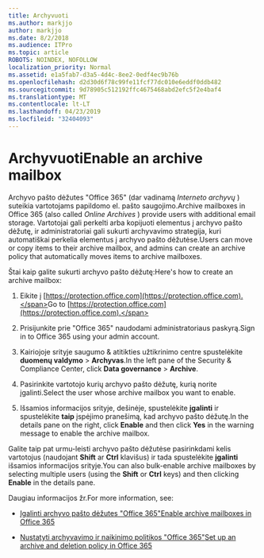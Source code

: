```yaml
---
title: Archyvuoti
ms.author: markjjo
author: markjjo
ms.date: 8/2/2018
ms.audience: ITPro
ms.topic: article
ROBOTS: NOINDEX, NOFOLLOW
localization_priority: Normal
ms.assetid: e1a5fab7-d3a5-4d4c-8ee2-0edf4ec9b76b
ms.openlocfilehash: d2d30d6f78c99fe11fcf77dc010e6eddf0ddb482
ms.sourcegitcommit: 9d78905c512192ffc4675468abd2efc5f2e4baf4
ms.translationtype: MT
ms.contentlocale: lt-LT
ms.lasthandoff: 04/23/2019
ms.locfileid: "32404093"
---
```

# <a name="enable-an-archive-mailbox"></a><span data-ttu-id="959b7-102">Archyvuoti</span><span class="sxs-lookup"><span data-stu-id="959b7-102">Enable an archive mailbox</span></span>

<span data-ttu-id="959b7-103">Archyvo pašto dėžutes "Office 365" (dar vadinamą *Interneto archyvų* ) suteikia vartotojams papildomo el. pašto saugojimo.</span><span class="sxs-lookup"><span data-stu-id="959b7-103">Archive mailboxes in Office 365 (also called  *Online Archives*  ) provide users with additional email storage.</span></span> <span data-ttu-id="959b7-104">Vartotojai gali perkelti arba kopijuoti elementus į archyvo pašto dėžutę, ir administratoriai gali sukurti archyvavimo strategija, kuri automatiškai perkelia elementus į archyvo pašto dėžutėse.</span><span class="sxs-lookup"><span data-stu-id="959b7-104">Users can move or copy items to their archive mailbox, and admins can create an archive policy that automatically moves items to archive mailboxes.</span></span> 
  
<span data-ttu-id="959b7-105">Štai kaip galite sukurti archyvo pašto dėžutę:</span><span class="sxs-lookup"><span data-stu-id="959b7-105">Here's how to create an archive mailbox:</span></span>
  
1. <span data-ttu-id="959b7-106">Eikite į [https://protection.office.com](https://protection.office.com).</span><span class="sxs-lookup"><span data-stu-id="959b7-106">Go to [https://protection.office.com](https://protection.office.com).</span></span>
    
2. <span data-ttu-id="959b7-107">Prisijunkite prie "Office 365" naudodami administratoriaus paskyrą.</span><span class="sxs-lookup"><span data-stu-id="959b7-107">Sign in to Office 365 using your admin account.</span></span>
    
3. <span data-ttu-id="959b7-108">Kairiojoje srityje saugumo &amp; atitikties užtikrinimo centre spustelėkite **duomenų valdymo** \> **Archyvas**.</span><span class="sxs-lookup"><span data-stu-id="959b7-108">In the left pane of the Security &amp; Compliance Center, click **Data governance** \> **Archive**.</span></span>
    
4. <span data-ttu-id="959b7-109">Pasirinkite vartotojo kurių archyvo pašto dėžutę, kurią norite įgalinti.</span><span class="sxs-lookup"><span data-stu-id="959b7-109">Select the user whose archive mailbox you want to enable.</span></span>
    
5. <span data-ttu-id="959b7-110">Išsamios informacijos srityje, dešinėje, spustelėkite **įgalinti** ir spustelėkite **taip** įspėjimo pranešimą, kad archyvo pašto dėžutę.</span><span class="sxs-lookup"><span data-stu-id="959b7-110">In the details pane on the right, click **Enable** and then click **Yes** in the warning message to enable the archive mailbox.</span></span> 
    
<span data-ttu-id="959b7-111">Galite taip pat urmu-leisti archyvo pašto dėžutėse pasirinkdami kelis vartotojus (naudojant **Shift** ar **Ctrl** klavišus) ir tada spustelėkite **įgalinti** išsamios informacijos srityje.</span><span class="sxs-lookup"><span data-stu-id="959b7-111">You can also bulk-enable archive mailboxes by selecting multiple users (using the **Shift** or **Ctrl** keys) and then clicking **Enable** in the details pane.</span></span> 
  
<span data-ttu-id="959b7-112">Daugiau informacijos žr.</span><span class="sxs-lookup"><span data-stu-id="959b7-112">For more information, see:</span></span>
  
- [<span data-ttu-id="959b7-113">Įgalinti archyvo pašto dėžutes "Office 365"</span><span class="sxs-lookup"><span data-stu-id="959b7-113">Enable archive mailboxes in Office 365</span></span>](https://support.office.com/article/enable-archive-mailboxes-in-the-office-365-security-compliance-center-268a109e-7843-405b-bb3d-b9393b2342ce)
    
- [<span data-ttu-id="959b7-114">Nustatyti archyvavimo ir naikinimo politikos "Office 365"</span><span class="sxs-lookup"><span data-stu-id="959b7-114">Set up an archive and deletion policy in Office 365</span></span>](https://support.office.com/article/Set-up-an-archive-and-deletion-policy-for-mailboxes-in-your-Office-365-organization-ec3587e4-7b4a-40fb-8fb8-8aa05aeae2ce)
    


